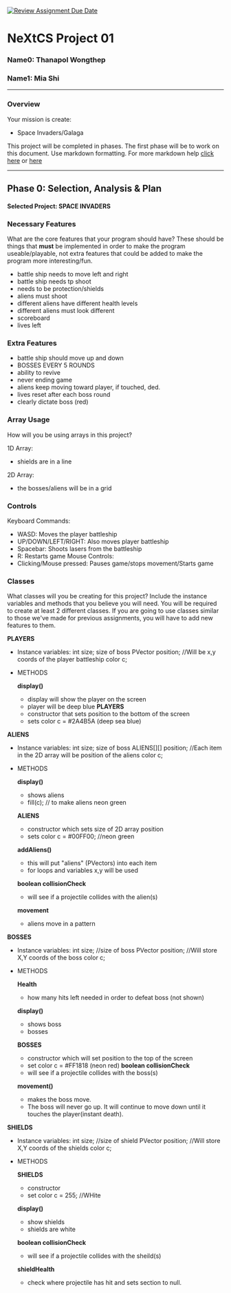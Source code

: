 [![Review Assignment Due Date](https://classroom.github.com/assets/deadline-readme-button-22041afd0340ce965d47ae6ef1cefeee28c7c493a6346c4f15d667ab976d596c.svg)](https://classroom.github.com/a/2bl0h1Mb)
# NeXtCS Project 01
### Name0: Thanapol Wongthep
### Name1: Mia Shi
---

### Overview
Your mission is create:
- Space Invaders/Galaga

This project will be completed in phases. The first phase will be to work on this document. Use markdown formatting. For more markdown help [click here](https://github.com/adam-p/markdown-here/wiki/Markdown-Cheatsheet) or [here](https://docs.github.com/en/get-started/writing-on-github/getting-started-with-writing-and-formatting-on-github/basic-writing-and-formatting-syntax)


---

## Phase 0: Selection, Analysis & Plan

#### Selected Project: SPACE INVADERS

### Necessary Features
What are the core features that your program should have? These should be things that __must__ be implemented in order to make the program useable/playable, not extra features that could be added to make the program more interesting/fun.

- battle ship needs to move left and right
- battle ship needs tp shoot
- needs to be protection/shields
- aliens must shoot
- different aliens have different health levels
- different aliens must look different
- scoreboard
- lives left
  
### Extra Features

- battle ship should move up and down
- BOSSES EVERY 5 ROUNDS
- ability to revive
- never ending game
- aliens keep moving toward player, if touched, ded.
- lives reset after each boss round
- clearly dictate boss (red)

### Array Usage
How will you be using arrays in this project?

1D Array:
- shields are in a line

2D Array:
- the bosses/aliens will be in a grid


### Controls
Keyboard Commands:
- WASD: Moves the player battleship
- UP/DOWN/LEFT/RIGHT: Also moves player battleship
- Spacebar: Shoots lasers from the battleship
- R: Restarts game
Mouse Controls:
- Clicking/Mouse pressed: Pauses game/stops movement/Starts game


### Classes
What classes will you be creating for this project? Include the instance variables and methods that you believe you will need. You will be required to create at least 2 different classes. If you are going to use classes similar to those we've made for previous assignments, you will have to add new features to them.

**PLAYERS**
- Instance variables:
  int size; size of boss
  PVector position; //Will be x,y coords of the player battleship
  color c;
- METHODS
  
  **display()**
  - display will show the player on the screen
  - player will be deep blue
  **PLAYERS**
  - constructor that sets position to the bottom of the screen
  - sets color c = #2A4B5A (deep sea blue)
  


**ALIENS**
- Instance variables:
  int size; size of boss
  ALIENS[][] position; //Each item in the 2D array will be position of the aliens
  color c;
- METHODS
  
  **display()**
  - shows aliens
  - fill(c); // to make aliens neon green
    
  **ALIENS**
  - constructor which sets size of 2D array position
  - sets color c = #00FF00; //neon green

  **addAliens()**
  - this will put "aliens" (PVectors) into each item
  - for loops and variables x,y will be used
    
  **boolean collisionCheck**
    - will see if a projectile collides with the alien(s)
      
  **movement**
   - aliens move in a pattern

 

 
**BOSSES**
- Instance variables:
  int size; //size of boss
  PVector position; //Will store X,Y coords of the boss
  color c;
- METHODS
  
  **Health**
  - how many hits left needed in order to defeat boss (not shown)
  
  **display()**
  - shows boss
  - bosses 
   
  **BOSSES**
  - constructor which will set position to the top of the screen
  - set color c = #FF1818 (neon red)
  **boolean collisionCheck**
  - will see if a projectile collides with the boss(s)

  **movement()**
  - makes the boss move.
  - The boss will never go up. It will continue to move down until it touches the player(instant death).


**SHIELDS**
- Instance variables:
  int size; //size of shield
  PVector position; //Will store X,Y coords of the shields
  color c;
- METHODS

    **SHIELDS**
    - constructor
    - set color c = 255; //WHite

    **display()**
    - show shields
    - shields are white
  
    **boolean collisionCheck**
    - will see if a projectile collides with the sheild(s)
 
   **shieldHealth**
  - check where projectile has hit and sets section to null.
 
    
